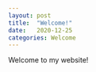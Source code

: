```yaml
---
layout: post
title:  "Welcome!"
date:   2020-12-25
categories: Welcome
---
```

Welcome to my website!
